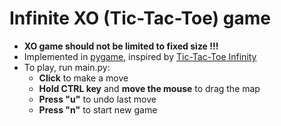 # Infinite XO (Tic-Tac-Toe) game
- **XO game should not be limited to fixed size !!!**
- Implemented in [pygame](https://www.pygame.org/docs/), inspired by [Tic-Tac-Toe Infinity](https://tic.netlify.app/)
- To play, run main.py:
    - **Click** to make a move
    - **Hold CTRL key** and **move the mouse** to drag the map
    - **Press "u"** to undo last move
    - **Press "n"** to start new game